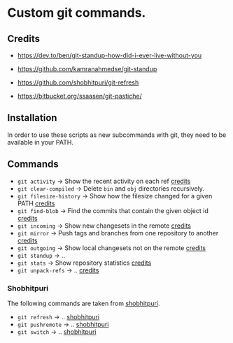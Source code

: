 # Custom git commands.


## Credits

* https://dev.to/ben/git-standup-how-did-i-ever-live-without-you
* https://github.com/kamranahmedse/git-standup

* https://github.com/shobhitpuri/git-refresh

* https://bitbucket.org/ssaasen/git-pastiche/



## Installation

In order to use these scripts as new subcommands with git, they need to be available in your PATH.

## Commands
* `git activity` -> Show the recent activity on each ref [credits](https://bitbucket.org/ssaasen/git-pastiche/)
* `git clear-compiled` -> Delete `bin` and `obj` directories recursively.
* `git filesize-history` -> Show how the filesize changed for a given PATH [credits](https://bitbucket.org/ssaasen/git-pastiche/)
* `git find-blob` -> Find the commits that contain the given object id [credits](https://bitbucket.org/ssaasen/git-pastiche/)
* `git incoming` -> Show new changesets in the remote [credits](https://bitbucket.org/ssaasen/git-pastiche/)
* `git mirror` -> Push tags and branches from one repository to another [credits](https://bitbucket.org/ssaasen/git-pastiche/)
* `git outgoing` -> Show local changesets not on the remote [credits](https://bitbucket.org/ssaasen/git-pastiche/)
* `git standup` -> ..
* `git stats` -> Show repository statistics [credits](https://bitbucket.org/ssaasen/git-pastiche/)
* `git unpack-refs` -> .. [credits](https://bitbucket.org/ssaasen/git-pastiche/)


### Shobhitpuri
The following commands are taken from [shobhitpuri](https://github.com/shobhitpuri/git-refresh).

* `git refresh` -> .. [shobhitpuri](https://github.com/shobhitpuri/git-refresh)
* `git pushremote` -> .. [shobhitpuri](https://github.com/shobhitpuri/git-refresh)
* `git switch` -> .. [shobhitpuri](https://github.com/shobhitpuri/git-refresh)


